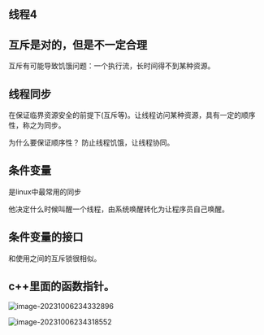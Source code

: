 ##  线程4

##  互斥是对的，但是不一定合理

互斥有可能导致饥饿问题：一个执行流，长时间得不到某种资源。

##  线程同步

在保证临界资源安全的前提下(互斥等)。让线程访问某种资源，具有一定的顺序性，称之为同步。

为什么要保证顺序性？
防止线程饥饿，让线程协同。

##  条件变量

是linux中最常用的同步

他决定什么时候叫醒一个线程，由系统唤醒转化为让程序员自己唤醒。



##  条件变量的接口

和使用之间的互斥锁很相似。

##  c++里面的函数指针。

![image-20231006234332896](E:\markdown\图片\image-20231006234332896.png)

![image-20231006234318552](E:\markdown\图片\image-20231006234318552.png)